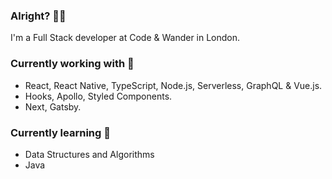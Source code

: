 ### Alright? 👋🏻

I'm a Full Stack developer at Code & Wander in London. 

### Currently working with 🔭

- React, React Native, TypeScript, Node.js, Serverless, GraphQL & Vue.js.
- Hooks, Apollo, Styled Components.
- Next, Gatsby.

### Currently learning 🌱

- Data Structures and Algorithms
- Java

